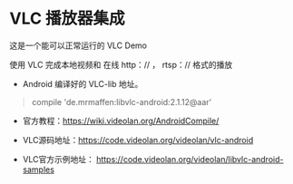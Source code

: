 # VLC 播放器集成

这是一个能可以正常运行的 VLC Demo

使用 VLC 完成本地视频和 在线 http：// ， rtsp：// 格式的播放

- Android 编译好的 VLC-lib 地址。
>compile 'de.mrmaffen:libvlc-android:2.1.12@aar'

- 官方教程：https://wiki.videolan.org/AndroidCompile/

- VLC源码地址：https://code.videolan.org/videolan/vlc-android

- VLC官方示例地址： https://code.videolan.org/videolan/libvlc-android-samples
